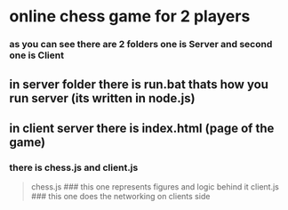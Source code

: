 # online chess game for 2 players 

### as you can see there are 2 folders one is Server and second one is Client

## in server folder there is run.bat thats how you run server (its written in node.js)

## in client server there is index.html (page of the game) 

### there is chess.js and client.js 
>chess.js ### this one represents figures and logic behind it 
>client.js ### this one does the networking on clients side 
